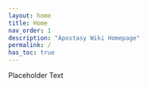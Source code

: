 ```yaml
---
layout: home
title: Home
nav_order: 1
description: "Apostasy Wiki Homepage"
permalink: /
has_toc: true
---
```


Placeholder Text